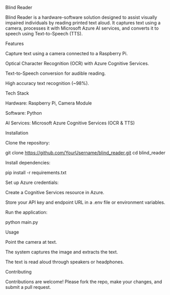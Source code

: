 Blind Reader

Blind Reader is a hardware-software solution designed to assist visually impaired individuals by reading printed text aloud. It captures text using a camera, processes it with Microsoft Azure AI services, and converts it to speech using Text-to-Speech (TTS).

Features

Capture text using a camera connected to a Raspberry Pi.

Optical Character Recognition (OCR) with Azure Cognitive Services.

Text-to-Speech conversion for audible reading.

High accuracy text recognition (~98%).

Tech Stack

Hardware: Raspberry Pi, Camera Module

Software: Python

AI Services: Microsoft Azure Cognitive Services (OCR & TTS)

Installation

Clone the repository:

git clone https://github.com/YourUsername/blind_reader.git
cd blind_reader


Install dependencies:

pip install -r requirements.txt


Set up Azure credentials:

Create a Cognitive Services resource in Azure.

Store your API key and endpoint URL in a .env file or environment variables.

Run the application:

python main.py

Usage

Point the camera at text.

The system captures the image and extracts the text.

The text is read aloud through speakers or headphones.

Contributing

Contributions are welcome! Please fork the repo, make your changes, and submit a pull request.
